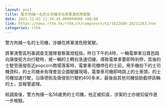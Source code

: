 ```yaml
---
layout: post
title: 警方拘捕一名的士司機涉在將軍澳危險駕駛
date: 2021-12-03 21:34:45.000000000 +08:00
link: https://news.rthk.hk/rthk/ch/component/k2/1622680-20211203.htm
categories: rthk
---
```


警方拘捕一名的士司機，涉嫌在將軍澳危險駕駛。

將軍澳警區刑事調查支援隊督察黃煜程指，昨日下午約4時，一輛電單車沿寶邑路向唐俊街方向行駛時，被一輛的士轉右急速切線，導致電單車要即時剎停，其後的士駛至唐俊街近popcorn商場落客時，電單車司機停在的士前，用手機拍下的士司機資料，的士司機未有理會並企圖駛離現場，電單車司機即時跳上的士車頭，的士司機加速行駛，沿唐德街及唐俊街行駛約400多米，最後由其他司機協助截停該輛的士，並報警處理。

經調查後，警方拘捕一名56歲男的士司機，他正被扣查，涉案的士亦被扣留作進一步檢驗。
